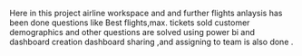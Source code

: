 Here in this project airline workspace and and further flights anlaysis has been done questions like Best flights,max. tickets sold customer demographics and other questions are solved using power bi and dashboard creation
dashboard sharing ,and assigning to team is also done .
